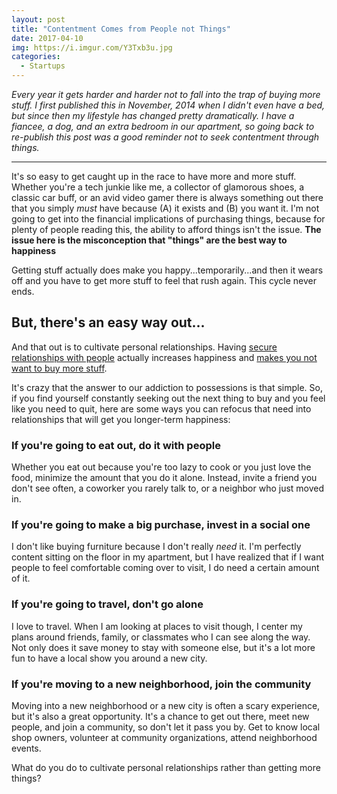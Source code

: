 ```yaml
---
layout: post
title: "Contentment Comes from People not Things"
date: 2017-04-10
img: https://i.imgur.com/Y3Txb3u.jpg
categories:
  - Startups
---
```

*Every year it gets harder and harder not to fall into the trap of buying more stuff. I first published this in November, 2014 when I didn't even have a bed, but since then my lifestyle has changed pretty dramatically. I have a fiancee, a dog, and an extra bedroom in our apartment, so going back to re-publish this post was a good reminder not to seek contentment through things.*

-----

It's so easy to get caught up in the race to have more and more stuff. Whether you're a tech junkie like me, a collector of glamorous shoes, a classic car buff, or an avid video gamer there is always something out there that you simply _must_ have because (A) it exists and (B) you want it. I'm not going to get into the financial implications of purchasing things, because for plenty of people reading this, the ability to afford things isn't the issue. **The issue here is the misconception that "things" are the best way to happiness** 

Getting stuff actually does make you happy...temporarily...and then it wears off and you have to get more stuff to feel that rush again. This cycle never ends. 

## But, there's an easy way out...

And that out is to cultivate personal relationships. Having [secure relationships with people](http://www.becomingminimalist.com/security/) actually increases happiness and [makes you not want to buy more stuff](http://health.usnews.com/health-news/family-health/brain-and-behavior/articles/2011/03/11/insecurity-in-relationships-binds-people-to-possessions).

It's crazy that the answer to our addiction to possessions is that simple. So, if you find yourself constantly seeking out the next thing to buy and you feel like you need to quit, here are some ways you can refocus that need into relationships that will get you longer-term happiness: 

### If you're going to eat out, do it with people

Whether you eat out because you're too lazy to cook or you just love the food, minimize the amount that you do it alone. Instead, invite a friend you don't see often, a coworker you rarely talk to, or a neighbor who just moved in.

### If you're going to make a big purchase, invest in a social one

I don't like buying furniture because I don't really _need_ it. I'm perfectly content sitting on the floor in my apartment, but I have realized that if I want people to feel comfortable coming over to visit, I do need a certain amount of it. 

### If you're going to travel, don't go alone

I love to travel. When I am looking at places to visit though, I center my plans around friends, family, or classmates who I can see along the way. Not only does it save money to stay with someone else, but it's a lot more fun to have a local show you around a new city.

### If you're moving to a new neighborhood, join the community

Moving into a new neighborhood or a new city is often a scary experience, but it's also a great opportunity. It's a chance to get out there, meet new people, and join a community, so don't let it pass you by. Get to know local shop owners, volunteer at community organizations, attend neighborhood events.

What do you do to cultivate personal relationships rather than getting more things?
